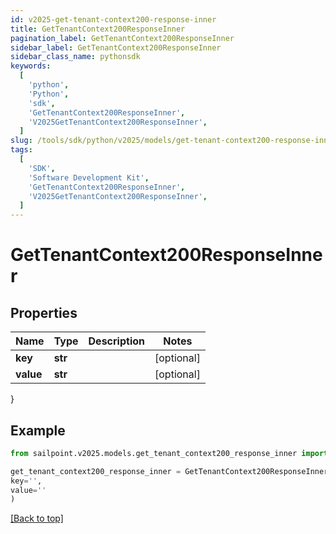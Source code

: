 ```yaml
---
id: v2025-get-tenant-context200-response-inner
title: GetTenantContext200ResponseInner
pagination_label: GetTenantContext200ResponseInner
sidebar_label: GetTenantContext200ResponseInner
sidebar_class_name: pythonsdk
keywords:
  [
    'python',
    'Python',
    'sdk',
    'GetTenantContext200ResponseInner',
    'V2025GetTenantContext200ResponseInner',
  ]
slug: /tools/sdk/python/v2025/models/get-tenant-context200-response-inner
tags:
  [
    'SDK',
    'Software Development Kit',
    'GetTenantContext200ResponseInner',
    'V2025GetTenantContext200ResponseInner',
  ]
---
```


# GetTenantContext200ResponseInner

## Properties

| Name      | Type    | Description | Notes      |
| --------- | ------- | ----------- | ---------- |
| **key**   | **str** |             | [optional] |
| **value** | **str** |             | [optional] |

}

## Example

```python
from sailpoint.v2025.models.get_tenant_context200_response_inner import GetTenantContext200ResponseInner

get_tenant_context200_response_inner = GetTenantContext200ResponseInner(
key='',
value=''
)

```

[[Back to top]](#)
